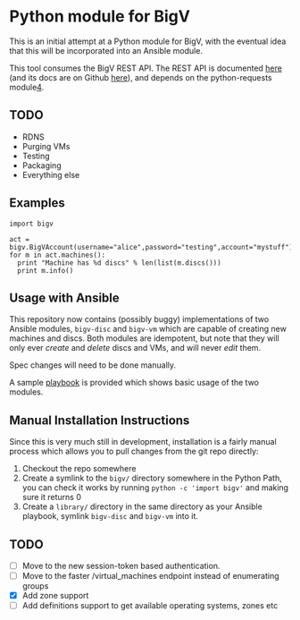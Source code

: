 # Python module for BigV

This is an initial attempt at a Python module for BigV, with the eventual idea
that this will be incorporated into an Ansible module.

This tool consumes the BigV REST API. The REST API is documented [here][2] (and
its docs are on Github [here][3]), and depends on the python-requests module[4].

## TODO

* RDNS
* Purging VMs
* Testing
* Packaging
* Everything else

## Examples

    import bigv
  
    act = bigv.BigVAccount(username="alice",password="testing",account="mystuff")
    for m in act.machines():
      print "Machine has %d discs" % len(list(m.discs()))
      print m.info()

## Usage with Ansible

This repository now contains (possibly buggy) implementations of two Ansible
modules, `bigv-disc` and `bigv-vm` which are capable of creating new machines
and discs. Both modules are idempotent, but note that they will only ever
*create* and *delete* discs and VMs, and will never *edit* them.

Spec changes will need to be done manually.

A sample [playbook](sample-playbook.yml) is provided which shows basic usage of
the two modules.

[1]: http://www.bigv.io/download
[2]: http://www.bigv.io/support/api/
[3]: https://github.com/ichilton/bytemark-bigv-api-doc
[4]: http://docs.python-requests.org/en/latest/

## Manual Installation Instructions

Since this is very much still in development, installation is a fairly manual process which allows you to pull changes from the git repo directly:

1. Checkout the repo somewhere
2. Create a symlink to the `bigv/` directory somewhere in the Python Path, you can check it works by running `python -c 'import bigv'` and making sure it returns 0
3. Create a `library/` directory in the same directory as your Ansible playbook, symlink `bigv-disc` and `bigv-vm` into it.


## TODO

- [ ] Move to the new session-token based authentication.
- [ ] Move to the faster /virtual_machines endpoint instead of enumerating groups
- [x] Add zone support
- [ ] Add definitions support to get available operating systems, zones etc

<!--- vim:textwidth=80 
--->


